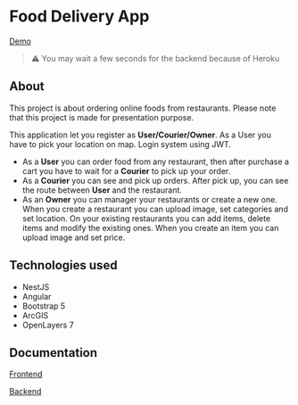 # Food Delivery App
[Demo](https://mb-food-delivery-client.herokuapp.com)
> :warning:
> You may wait a few seconds for the backend because of Heroku

## About
This project is about ordering online foods from restaurants. Please note that this project is made for presentation purpose.

This application let you register as **User/Courier/Owner**. As a User you have to pick your location on map. Login system using JWT.
- As a **User** you can order food from any restaurant, then after purchase a cart you have to wait for a **Courier** to pick up your order.
- As a **Courier** you can see and pick up orders. After pick up, you can see the route between **User** and the restaurant.
- As an **Owner** you can manager your restaurants or create a new one. When you create a restaurant you can upload image, set categories and set location. On your existing restaurants you can add items, delete items and modify the existing ones. When you create an item you can upload image and set price.

## Technologies used
- NestJS
- Angular
- Bootstrap 5
- ArcGIS
- OpenLayers 7

## Documentation
[Frontend](https://github.com/marcellbld/food-delivery-project/tree/main/food-delivery-client)

[Backend](https://github.com/marcellbld/food-delivery-project/tree/main/food-delivery-app)
